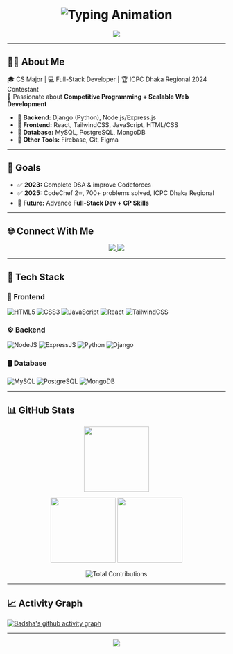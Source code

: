 <!-- Header -->
<h1 align="center">
  <img src="https://readme-typing-svg.herokuapp.com?font=Fira+Code&size=28&pause=1000&color=38BDF8&center=true&vCenter=true&width=600&lines=Hi%2C+I'm+Badsha+Sheikh;Full-Stack+Developer;Competitive+Programmer;ICPC+Dhaka+Regional+2024+Contestant" alt="Typing Animation" />
</h1>

<p align="center">
  <img src="https://capsule-render.vercel.app/api?type=wave&color=38BDF8&height=100&section=header"/>
</p>

---

## 👨‍💻 About Me  
🎓 CS Major | 💻 Full-Stack Developer | 🏆 ICPC Dhaka Regional 2024 Contestant  
🚀 Passionate about **Competitive Programming + Scalable Web Development**  

- 🔹 **Backend:** Django (Python), Node.js/Express.js  
- 🔹 **Frontend:** React, TailwindCSS, JavaScript, HTML/CSS  
- 🔹 **Database:** MySQL, PostgreSQL, MongoDB  
- 🔹 **Other Tools:** Firebase, Git, Figma  

---

## 🎯 Goals  
- ✅ **2023:** Complete DSA & improve Codeforces  
- ✅ **2025:** CodeChef 2⭐, 700+ problems solved, ICPC Dhaka Regional  
- 🎯 **Future:** Advance **Full-Stack Dev + CP Skills**  

---

## 🌐 Connect With Me  
<p align="center">
  <a href="https://twitter.com/mdbadshash84172">
    <img src="https://img.shields.io/badge/Twitter-38BDF8?style=for-the-badge&logo=twitter&logoColor=white"/>
  </a>
  <a href="https://www.linkedin.com/in/md-badsha-sheikh-2019302ba/">
    <img src="https://img.shields.io/badge/LinkedIn-16A34A?style=for-the-badge&logo=linkedin&logoColor=white"/>
  </a>
</p>

---

## 🚀 Tech Stack  

### 🎨 Frontend  
![HTML5](https://img.shields.io/badge/HTML5-E34F26?style=for-the-badge&logo=html5&logoColor=white)
![CSS3](https://img.shields.io/badge/CSS3-1572B6?style=for-the-badge&logo=css3&logoColor=white)
![JavaScript](https://img.shields.io/badge/JavaScript-FACC15?style=for-the-badge&logo=javascript&logoColor=black)
![React](https://img.shields.io/badge/React-38BDF8?style=for-the-badge&logo=react&logoColor=black)
![TailwindCSS](https://img.shields.io/badge/TailwindCSS-0EA5E9?style=for-the-badge&logo=tailwindcss&logoColor=white)

### ⚙️ Backend  
![NodeJS](https://img.shields.io/badge/Node.js-16A34A?style=for-the-badge&logo=node.js&logoColor=white)
![ExpressJS](https://img.shields.io/badge/Express.js-000000?style=for-the-badge&logo=express&logoColor=white)
![Python](https://img.shields.io/badge/Python-1E293B?style=for-the-badge&logo=python&logoColor=white)
![Django](https://img.shields.io/badge/Django-065F46?style=for-the-badge&logo=django&logoColor=white)

### 🛢️ Database  
![MySQL](https://img.shields.io/badge/MySQL-2563EB?style=for-the-badge&logo=mysql&logoColor=white)
![PostgreSQL](https://img.shields.io/badge/PostgreSQL-0F766E?style=for-the-badge&logo=postgresql&logoColor=white)
![MongoDB](https://img.shields.io/badge/MongoDB-059669?style=for-the-badge&logo=mongodb&logoColor=white)

---

## 📊 GitHub Stats  

<p align="center">
  <img src="https://github-readme-streak-stats.herokuapp.com?user=badsha012&theme=react&hide_border=true&ring=38BDF8&fire=16A34A&currStreakLabel=059669" height="150"/>
</p>  

<p align="center">
  <img src="https://github-readme-stats.vercel.app/api?username=badsha012&show_icons=true&theme=react&hide_border=true&title_color=38BDF8&icon_color=16A34A" height="150"/>
  <img src="https://github-readme-stats.vercel.app/api/top-langs/?username=badsha012&layout=compact&theme=react&hide_border=true&title_color=059669" height="150"/>
</p>  
<p align="center">
  <img src="https://github-contributor-stats.vercel.app/api?username=badsha012&limit=5&theme=react&combine_all_yearly_contributions=true" alt="Total Contributions" />
</p>


---

## 📈 Activity Graph  
[![Badsha's github activity graph](https://github-readme-activity-graph.vercel.app/graph?username=badsha012&theme=react-dark&bg_color=0D1117&color=38BDF8&line=16A34A&point=059669&area=true&hide_border=true)](https://github.com/ashutosh00710/github-readme-activity-graph)

---

<!-- Footer -->
<p align="center">
  <img src="https://capsule-render.vercel.app/api?type=waving&color=38BDF8&height=120&section=footer"/>
</p>
